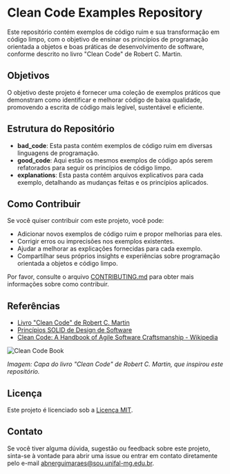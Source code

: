 # Clean Code Examples Repository

Este repositório contém exemplos de código ruim e sua transformação em código limpo, com o objetivo de ensinar os princípios de programação orientada a objetos e boas práticas de desenvolvimento de software, conforme descrito no livro "Clean Code" de Robert C. Martin.

## Objetivos

O objetivo deste projeto é fornecer uma coleção de exemplos práticos que demonstram como identificar e melhorar código de baixa qualidade, promovendo a escrita de código mais legível, sustentável e eficiente.

## Estrutura do Repositório

- **bad_code**: Esta pasta contém exemplos de código ruim em diversas linguagens de programação.
- **good_code**: Aqui estão os mesmos exemplos de código após serem refatorados para seguir os princípios de código limpo.
- **explanations**: Esta pasta contém arquivos explicativos para cada exemplo, detalhando as mudanças feitas e os princípios aplicados.

## Como Contribuir

Se você quiser contribuir com este projeto, você pode:

- Adicionar novos exemplos de código ruim e propor melhorias para eles.
- Corrigir erros ou imprecisões nos exemplos existentes.
- Ajudar a melhorar as explicações fornecidas para cada exemplo.
- Compartilhar seus próprios insights e experiências sobre programação orientada a objetos e código limpo.

Por favor, consulte o arquivo [CONTRIBUTING.md](CONTRIBUTING.md) para obter mais informações sobre como contribuir.

## Referências

- [Livro "Clean Code" de Robert C. Martin](https://www.amazon.com.br/Clean-Code-Handbook-Software-Craftsmanship/dp/0132350882)
- [Princípios SOLID de Design de Software](https://en.wikipedia.org/wiki/SOLID)
- [Clean Code: A Handbook of Agile Software Craftsmanship - Wikipedia](https://en.wikipedia.org/wiki/Clean_Code)

![Clean Code Book](https://images.ctfassets.net/bp521nfj3cq3/6WidBugEmgAhxolPdO4Xiv/b4e5a919da156bf22d62e00fdd8c55eb/41IRFCLk-kL.jpeg)

*Imagem: Capa do livro "Clean Code" de Robert C. Martin, que inspirou este repositório.*

## Licença

Este projeto é licenciado sob a [Licença MIT](LICENSE).

## Contato

Se você tiver alguma dúvida, sugestão ou feedback sobre este projeto, sinta-se à vontade para abrir uma issue ou entrar em contato diretamente pelo e-mail [abnerguimaraes@sou.unifal-mg.edu.br](mailto:abnerguimaraes@sou.unifal-mg.edu.br).
